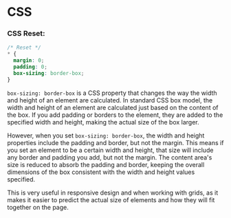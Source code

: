 # CSS

### CSS Reset:

```css
/* Reset */
* {
  margin: 0;
  padding: 0;
  box-sizing: border-box;
}
```

`box-sizing: border-box` is a CSS property that changes the way the width and height of an element are calculated. In standard CSS box model, the width and height of an element are calculated just based on the content of the box. If you add padding or borders to the element, they are added to the specified width and height, making the actual size of the box larger.

However, when you set `box-sizing: border-box`, the width and height properties include the padding and border, but not the margin. This means if you set an element to be a certain width and height, that size will include any border and padding you add, but not the margin. The content area's size is reduced to absorb the padding and border, keeping the overall dimensions of the box consistent with the width and height values specified.

This is very useful in responsive design and when working with grids, as it makes it easier to predict the actual size of elements and how they will fit together on the page.
